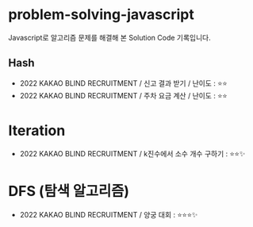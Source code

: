 # problem-solving-javascript

Javascript로 알고리즘 문제를 해결해 본 Solution Code 기록입니다.

## Hash

- 2022 KAKAO BLIND RECRUITMENT / 신고 결과 받기 / 난이도 : ⭐️⭐️
- 2022 KAKAO BLIND RECRUITMENT / 주차 요금 계산 / 난이도 : ⭐️⭐️

# Iteration

- 2022 KAKAO BLIND RECRUITMENT / k진수에서 소수 개수 구하기 : ⭐️⭐️✨

# DFS (탐색 알고리즘)

- 2022 KAKAO BLIND RECRUITMENT / 양궁 대회 : ⭐️⭐️⭐️✨
